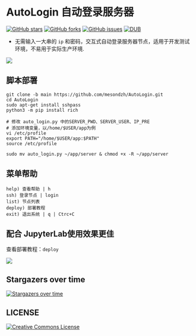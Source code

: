 # AutoLogin 自动登录服务器

[![GitHub stars](https://img.shields.io/github/stars/mesondzh/AutoLogin.svg?style=popout&label=Stars)](https://github.com/mesondzh/AutoLogin/stargazers)
[![GitHub forks](https://img.shields.io/github/forks/mesondzh/AutoLogin.svg?style=popout&label=Fork)](https://github.com/mesondzh/AutoLogin/fork)
[![GitHub issues](https://img.shields.io/github/issues/mesondzh/AutoLogin.svg)](https://github.com/mesondzh/AutoLogin/issues)
[![DUB](https://img.shields.io/dub/l/vibe-d.svg)](https://github.com/mesondzh/AutoLogin/blob/master/LICENSE)

* 无需输入一大串的 `ip` 和密码，交互式自动登录服务器节点，适用于开发测试环境，不易用于实际生产环境.

![](https://cdn.jsdelivr.net/gh/ds19991999/image/picgo/20210905121239.gif)

## 脚本部署

```shell
git clone -b main https://github.com/mesondzh/AutoLogin.git
cd AutoLogin
sudo apt-get install sshpass
python3 -m pip install rich

# 修改 auto_login.py 中的SERVER_PWD、SERVER_USER、IP_PRE
# 添加环境变量，以/home/$USER/app为例
vi /etc/profile
export PATH="/home/$USER/app:$PATH"                                                   
source /etc/profile

sudo mv auto_login.py ~/app/server & chmod +x -R ~/app/server
```

## 菜单帮助

```shell
help) 查看帮助 | h
ssh) 登录节点 | login
list) 节点列表
deploy) 部署教程
exit) 退出系统 | q | Ctrc+C
```

## 配合 JupyterLab使用效果更佳

查看部署教程：`deploy`

![](https://cdn.jsdelivr.net/gh/ds19991999/image/picgo/20210905122020.png)

## Stargazers over time 

[![Stargazers over time](https://starchart.cc/mesondzh/AutoLogin.svg)](https://starchart.cc/mesondzh/AutoLogin) 

## LICENSE

<a rel="license" href="http://creativecommons.org/licenses/by-nc-sa/4.0/"><img alt="Creative Commons License" style="border-width:0" src="https://i.creativecommons.org/l/by-nc-sa/4.0/88x31.png" /></a>

